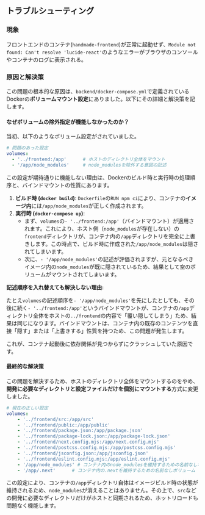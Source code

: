 ## トラブルシューティング

### 現象

フロントエンドのコンテナ(`handmade-frontend`)が正常に起動せず、`Module not found: Can't resolve 'lucide-react'`のようなエラーがブラウザのコンソールやコンテナのログに表示される。

### 原因と解決策

この問題の根本的な原因は、`backend/docker-compose.yml`で定義されているDockerの**ボリュームマウント設定**にありました。以下にその詳細と解決策を記します。

#### なぜボリュームの除外指定が機能しなかったのか？

当初、以下のようなボリューム設定がされていました。

```yaml
# 問題のあった設定
volumes:
  - '../frontend:/app'      # ホストのディレクトリ全体をマウント
  - '/app/node_modules'     # node_modulesを除外する意図の記述
```

この設定が期待通りに機能しない理由は、Dockerのビルド時と実行時の処理順序と、バインドマウントの性質にあります。

1.  **ビルド時 (`docker build`)**: `Dockerfile`の`RUN npm ci`により、コンテナの**イメージ内**には`/app/node_modules`が正しく作成されます。
2.  **実行時 (`docker-compose up`)**: 
    - まず、`volumes`の`- '../frontend:/app'`（バインドマウント）が適用されます。これにより、ホスト側（`node_modules`が存在しない）の`frontend`ディレクトリが、コンテナ内の`/app`ディレクトリを完全に上書きします。この時点で、ビルド時に作成された`/app/node_modules`は隠されてしまいます。
    - 次に、`- '/app/node_modules'`の記述が評価されますが、元となるべきイメージ内の`node_modules`が既に隠されているため、結果として空のボリュームがマウントされてしまいます。

**記述順序を入れ替えても解決しない理由:**

たとえ`volumes`の記述順序を`- '/app/node_modules'`を先にしたとしても、その後に続く`- '../frontend:/app'`というバインドマウントが、コンテナの`/app`ディレクトリ全体をホストの`../frontend`の内容で「覆い隠してしまう」ため、結果は同じになります。バインドマウントは、コンテナ内の既存のコンテンツを直接「隠す」または「上書きする」性質を持つため、この問題が発生します。

これが、コンテナ起動後に依存関係が見つからずにクラッシュしていた原因です。

#### 最終的な解決策

この問題を解決するため、ホストのディレクトリ全体をマウントするのをやめ、**開発に必要なディレクトリと設定ファイルだけを個別にマウントする**方式に変更しました。

```yaml
# 現在の正しい設定
volumes:
    - '../frontend/src:/app/src'
    - '../frontend/public:/app/public'
    - '../frontend/package.json:/app/package.json'
    - '../frontend/package-lock.json:/app/package-lock.json'
    - '../frontend/next.config.mjs:/app/next.config.mjs'
    - '../frontend/postcss.config.mjs:/app/postcss.config.mjs'
    - '../frontend/jsconfig.json:/app/jsconfig.json'
    - '../frontend/eslint.config.mjs:/app/eslint.config.mjs'
    - '/app/node_modules' # コンテナ内のnode_modulesを維持するための名前なしボリューム
    - '/app/.next'      # コンテナ内の.nextを維持するための名前なしボリューム
```

この設定により、コンテナの`/app`ディレクトリ自体はイメージビルド時の状態が維持されるため、`node_modules`が消えることはありません。その上で、`src`などの開発に必要なディレクトリだけがホストと同期されるため、ホットリロードも問題なく機能します。

